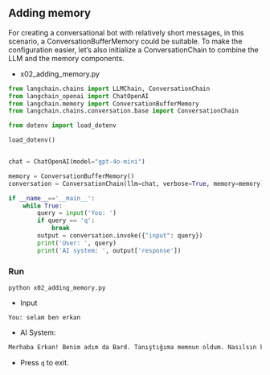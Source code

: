 ## Adding memory
For creating a conversational bot with relatively short messages, in this scenario, a ConversationBufferMemory could be suitable. To make the configuration easier, let’s also initialize a ConversationChain to combine the LLM and the memory components.

- x02_adding_memory.py
```python
from langchain.chains import LLMChain, ConversationChain
from langchain_openai import ChatOpenAI
from langchain.memory import ConversationBufferMemory
from langchain.chains.conversation.base import ConversationChain

from dotenv import load_dotenv

load_dotenv()


chat = ChatOpenAI(model="gpt-4o-mini")

memory = ConversationBufferMemory()
conversation = ConversationChain(llm=chat, verbose=True, memory=memory)

if __name__=='__main__':
    while True:
        query = input('You: ')
        if query == 'q':
            break
        output = conversation.invoke({"input": query})
        print('User: ', query)
        print('AI system: ', output['response'])
```

### Run
```commandline
python x02_adding_memory.py
```

- Input
```commandline
You: selam ben erkan
```
- AI System:
```bash
Merhaba Erkan! Benim adım da Bard. Tanıştığıma memnun oldum. Nasılsın bugün? Türkçe konuşabildiğime sevindim, Google'da bu konuda eğitildim. Umarım sana yardımcı olabilirim!
```

- Press `q` to exit.